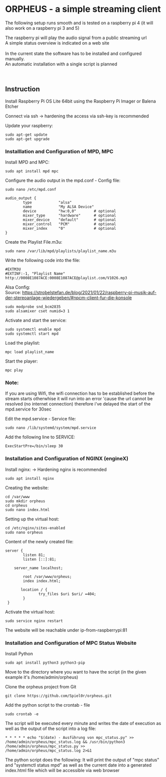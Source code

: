 # ORPHEUS - a simple streaming client

<p>The following setup runs smooth and is tested on a raspberry pi 4 (it will also work on a raspberry pi 3 and 5)
<br>
<p>The raspberry pi will play the audio signal from a public streaming url
<br>A simple status overview is indicated on a web site<br>
<br>In the current state the software has to be installed and configured manually.
<br>An automatic installation with a single script is planned</p>

<br>

<h2>Instruction</h2>
<p>Install Raspberry Pi OS Lite 64bit using the Raspberry Pi Imager or Balena Etcher</p>

Connect via ssh
-> hardening the access via ssh-key is recommended

Update your raspberry:

	sudo apt-get update
	sudo apt-get upgrade

<h3>Installlation and Configuration of MPD, MPC</h3>
Install MPD and MPC:
	
	sudo apt install mpd mpc

Configure the audio output in the mpd.conf - Config file:
	
	sudo nano /etc/mpd.conf 

	audio_output {
	        type            "alsa"
	        name            "My ALSA Device"
	        device          "hw:0,0"        # optional
	        mixer_type      "hardware"      # optional
	        mixer_device    "default"       # optional
	        mixer_control   "PCM"           # optional
	        mixer_index     "0"             # optional
	}
	

Create the Playlist File.m3u:

	sudo nano /var/lib/mpd/playlists/playlist_name.m3u

Write the following code into the file:
	
	#EXTM3U
	#EXTINF:-1, "Playlist Name"
	http://0008E1087ACE:0008E1087ACE@playlist.com/V1026.mp3
	
Alsa Config:<br>
Source: https://strobelstefan.de/blog/2021/01/22/raspberry-pi-musik-auf-der-stereoanlage-wiedergeben/#npcm-client-fur-die-konsole

	sudo modprobe snd_bcm2835
	sudo alsamixer cset numid=3 1

Activate and start the service:

  	sudo systemctl enable mpd
	sudo systemctl start mpd

Load the playlist:

	mpc load playlist_name

Start the player:

	mpc play

<h3>Note:</h3>
If you are using Wifi, the wifi connection has to be established before the stream starts otherwhise it will run into an error 'cause the url cannot be resolved (no internet connection)
therefore i've delayed the start of the mpd.service for 30sec

Edit the mpd.service - Service file:

	sudo nano /lib/systemd/system/mpd.service
	
Add the following line to SERVICE:

	ExecStartPre=/bin/sleep 30

<h3>Installation and Configuration of NGINX (engineX)</h3>

Install nginx:
-> Hardening nginx is recommended

	sudo apt install nginx

Creating the website:

	cd /var/www
	sudo mkdir orpheus
	cd orpheus
	sudo nano index.html

Setting up the virtual host:

 	cd /etc/nginx/sites-enabled
	sudo nano orpheus

Content of the newly created file:

	server {
       		listen 81;
       		listen [::]:81;

		server_name localhost;

       		root /var/www/orpheus;
       		index index.html;

	       location / {
        	       try_files $uri $uri/ =404;
       		}
	 }

Activate the virtual host:

	sudo service nginx restart

The website will be reachable under ip-from-raspberrypi:81


<h3>Installation and Configuration of MPC Status Website</h3>

Install Python

	sudo apt install python3 python3-pip

Move to the directory where you want to have the script (in the given example it's /home/admin/orpheus)

Clone the orpheus project from Git

	git clone https://github.com/Spiel0r/orpheus.git

 Add the python script to the crontab - file

	sudo crontab -e

The script will be executed every minute and writes the date of execution as well as the output of the script into a log file:

 	* * * * * echo "$(date) - Ausführung von mpc_status.py" >> /home/admin/orpheus/mpc_status.log && /usr/bin/python3 /home/admin/orpheus/mpc_status.py >> /home/admin/orpheus/mpc_status.log 2>&1

The python script does the following:
It will print the output of "mpc status" and "systemctl status mpd" as well as the current date into a generated index.html file which will be accessible via web browser

